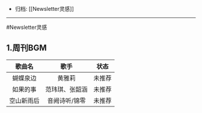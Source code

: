 - 归档: [[Newsletter灵感]]
---

#Newsletter灵感 

## 1.周刊BGM

| 歌曲名   | 歌手           | 状态   |
| :--------: | :--------------: | :------: |
| 蝴蝶泉边 | 黄雅莉         | 未推荐 |
| 如果的事 | 范玮琪、张韶涵 | 未推荐 |
|  空山新雨后        |   音阙诗听/锦零             | 未推荐       |
